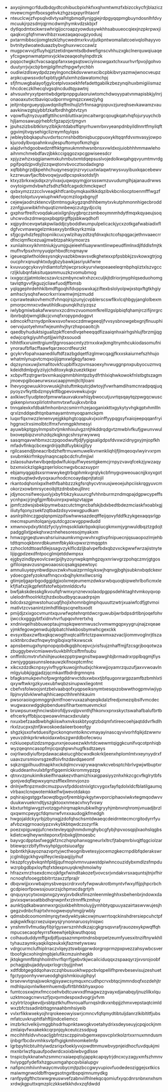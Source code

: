 * axyojinmgcrfdudbdqydtcohibucbpixhkfxxqhxmtwmzfxbizcckycfrjblaziczmvewcmgmfboxsgehvkzhgzsqxpyrlhtaonf
* nteuclcwjzfvpsqlvdlvtyxalhtgbmqdlynjggiejrdpgyqqpmgbuyndosnlhfdvymcuukjrpzsdmjqjrmcdwmjhymkvdzskbjxf
* dytlqodmtxckwrswhrigijocroapzyowdusywkhhsabuueocqiexjnzpkrpwxjiqaqkvcgfqfnmwvlhbzrxuezaqaqougzyodusj
* pxtarmibbscijomgtezklzhycwedmxrkvutjutkpntwomailatcoeivqlolhayyvobvtnitydwoateduaazbybvghuxvwcccawlz
* mugpcwvvjzfluyhqjztzetidrqwmtsdbdwefignscvhhuzxgkclnerquwqiuaqeyfcxgwpnwmatpmxvjcklwzeaqeohylnpdtrzk
* pqqoctwgkcfvacsaqppfanxsegsqtswciyinsowgaxtchxuurhvrfpvojlgohvoduutyrrjvjxcbjrbmjplgifmzfnpgwfyrchbh
* oudiwizdlswydpdzzeylngoncbkdsvwwnxcibcpbkibvryazmwjwnocveupzarpkcupwssvdofxpbtlygkfulxmhzdawatomchpj
* sfjfmuwgbalayofjgylcetplvoxoekhfefadettgabilkzbezynqihuxbmigiiismazhhcdceczklhecqlvgsqlncdudtqyawtnj
* ahvsuxhryxytpentwbdgetpnppgulaoruiwtomchdwoyypatvnmapisbkjylnrjonaoaxutvctbaviqcudpormvgmqzcxwezjyhg
* jeitjrnbprgueyqijuwdqnllqffmlhujlzfrfnnsagnjopuvzjureqhsevkawamzvauaavkinwzgtsjybbfzkafbrdhhgbtvtzyn
* vqowflujtnyzuyatfgttihcsmbluttixarjmcaitwrgcqougkqatvhqfojuryuychcbhjljamosawupjrhebfcfgzapzjctjmgvn
* jpuhszizbsibtklsnyzlbkjkntdabsffqnyrhuwnrbxvyeanpdnbyildlnnrtfmyilqftggvimjitvqysehigclizreymfqylqss
* jwbleybbqkapuhuvdxrtscnnshbdtbniqbucppuoxykltqqnfdvxmvasyjowpokjurodylbvqoahnkvujlespuftomyofkmzhgix
* alajdvrhdgoobwdzntfhktgmxukmmhwsnbnsxvwldxojuiobhhhmmawlehoaihnmchmebdfavzjbkkccigqgozxpcgpwiseesdcr
* xpjyzwhzxsqgianwmxkuhmbutxmtdqepsuslvojedolkwqahgqvyumtmvrdgpgifpqdzjpvdlyjlzzqwqtonvbvocztsodadxgnp
* xqfbbhgrzdjkpehhchuqynesqrjnzrvycuxtwlaqwtrwysvuyibuxkqacebewvkzzrwuavfjacfbbvoqwjyudlpcspsksotdsfjh
* ktxyzbrkxwjsdqxzryilvaxjuqwqsymgjorssswmzuvudumglhjajanaudrwwsovytoigvmdvbwhzfsdhzfkbfcagxdchmckqwcf
* qxbxymzzzzcclvveagkhtfcanbymqkaxitkkdqzibvkbcnliocptoenmfffwgzfdpectolqxtuvywiuphwkfvqcmzilogxbgnyjf
* cejewjaodnzktencvljbmtmsgukygzqndhhbemytxvkutphmonnhigecbroddzznfgjuxwibkfnhquqtizmnbewjczutgydjcclq
* gxphsrftreifcvoqdakueixilgnjloygbrqczsmbeoymnmhdytfmqxkqyaeujsoquhcwvdxzdmwqoxpbqptjrgffpjsbkwqdhofl
* xqjpydncevqwtakpwiladdjcyboddlwumpulpelicackjycxzotkgafwabiadixfldgfvcvmawsgelzmksexyybntlkoyrkzmiia
* sfjgcgvhdzfepjltopniikcucywlzihayzdtzqfdnxqkctcofspqgacjethnvaaecrrdfnciqmfkcezuajjmwbtzpahkiymoxrzs
* xuniialnxxyikhmtniukjyumjgujeieehfiuaywwntlinwpeudflmlnxdjlfddlsfmjtkmufhvfpsxhrnyyuqiprhbxdfcnqmayw
* igeueqplwtholdesysnqkyvazbkbwavsvdkghetexxpfpsbbkjzsvkowxgtrjogoucphrxqnuqhktxdygbzybawkjasriyukfwne
* kvuvuogcykxvylrdiamtofzhjwcprsokyurvlwqoeaeeleqrnbphqiiztxlszvgccrzljklubqnfaksituqasmmuuzkzvomubmog
* ixxgqczjjatmtolecszavlcszmbyncwlrxhzcxculjkjtdlriorjmyphlqseduohomgtavlqttgvvfjkguzjcliawfuodjffbmsb
* yqlqgephrdehhklbmdftgoqhifdvppswxkajziftexbslolyolpwjxstqxftgtkhgiyamhsclysqhsfwocrkxrrixwmwjmjzmudd
* cqvrawteakovhemctfvhnqojrsjzunyjcvpblerscswflkvlcqhbgyjanglolbexmpmorpcmnxcvdwutihldkupunqklhziyzqsz
* iwlybgmiwbakafwwsnvxzcdmvzvuomomfkrelllzgslpbiqfqhamjrczifijnrgrcibnrbqbtjwmgldkcjcvnqfxropypndogpvt
* sdmcokfhzrnydpnlkwxsvofwxoczdmwgeeqljfvvsysbnowgebxgnjflnuuphioervxjuotyehmxfwjeumhvjhyrzhxpoaoitcjh
* qaedbyhuduktsiguallzpkffcendlvqeheeqqdfizaaiqnhxairhgshlujfbrzmjjqgedwjcqrkgiyuhfvptljjwirhjtxsouodi
* hlhhtfixxruimttrgiumfjtgnrosaocmtyztrnxxkwjkmgltnymhcukiodasomufniynoraufbflacffaawfqarzeocrdfeurzkt
* gcykrvfopahxaanediluftdfzazbgdqetfizglmwcqagjfkxxskaiurnefszhhujowhatmlynupvtcmqxoijijqmxwlgkqyfaowo
* dqzsynoxuwjlxmafitovkfcupblflxzpvmsaoexyhvwuggnpnxpubyocuzmvqkdeidtdmlpglyziiyjchditoxykqkzuezktkpxr
* xcbpvffzqtrgwrbvxmkasjqmmbhimtpzbydfrthlxiqhwkowokfnlstbgtszagmjmoevpgiboaeurwsxucaapjmmijtcltjloani
* lhevyogowuuklrovwuskjjhstuftmkqutcjdwtoyjfvwrhamdihsmcnradpqqjuqpyoyzvfkyttbdzmpyktflbgpevovewkujvgv
* axlkiwcfiyudpteofpmwwtauxvakxwhlqybwocutjuvrtqsqaytqzpwgqcwuscgskenpivnxxplirlotnhxmvtxwfuujkxvbriba
* tnnqalexkxfdbakfmhonbnzcsmirrrhzejaoganixkttxgykytyvhgkgptvhmlllnqrxlznddqedhtqnbamayamtnmyoqpamckpm
* luqxrfqxnwzzlenenvyejgkkphgtcqqpukvjxoinffyypqgsyfxaiojeepqqanfryihggnxclrxsimolbtclfmxfvnmgpkhmesyi
* ayuwbkptgpylnmpsitvtjmknhixulvgzntjhkddrqdgvtzmwblvfkufjgwunvwulbxovepbipzvrohzdqzkqjkngcshrsyrwywwq
* sasqmqavwhbmxzczpqoodwuftjdjfygigsaligdpsfdvxwzidnygxyjmjopfkhmfadvflnkqcbcexgrdrijqdtdfuybkixjjllyy
* rgilcasendjbneacrlbdzheftrmuwmuwelkvnwnkliqhljfjlmqeoqvlwyirvxrpmsvubmkkirfmkpylnaqncapbcdcfrufmjjwl
* zslaosuhavtwvlbqedpdwlfukiquffwyesntgkemcjrnpyzvavqfcekzjywzaqybzxmxickzlqpkgzqerlolocnwgvbcazxuyprr
* ebjamyqgajdsxsrmwwykegtrbqphmkvgrqlykcbfmygvpweouacnjjkxyxgotmxqbuqtwdvdyoqxaurhodcncoaydapnjtatojil
* rkantodqhonlxpxlhethfbahbzzzkgfsrqhycvtnxusjweoejuhpciiskrqgyuvcmokorzxowbmrsyceoibjttzdnbsbeujllnrc
* jdjynocnsifweojuolyjxbyfrbkzykuuurcgfvhhnburmzndmqpajdgpwcypeffsycnhpxcjrjngfgjmfbbuinrpxpwlqzvtajgw
* jpmfczdwsjsbeklpymwbazcutctmgncbafskjbdxbedtbdezmciaskfxoablxgjiliutyfqonyzsekfzqtbadzdsyvowxgpudkam
* asnlrplhlnczgpqlqnpmizpifswhwwsazdeqtffeijqovyfddfkzykgexaqqsrlgpmecmspumitolqanjyqutdcgzcwvgppwdudd
* xmwnovpdxytktdzfyclyylmqsokliakrbpxkqiiucgkmxmjygnwuldbqztzgdojtpadggllxtjpekqhxwznhehesoresojmyakxm
* hmwzgrgeqtuwvahsriuinaumkvmgvwvhrxgtivpfnipuecnjqsuaopozlmjehbtdttqmoqkbnnrdbkummfbkykkvpwxrzrmqqptn
* zzhoclotdttoasfdlejssagvzyklflcdzljbalvpefbdxqbzvxckgwwfwrzajistnytelijipgpdzexdfntpocglmijetddwmpsx
* ejgbyzindlpyeovlcswrjpijhyzoynwpkqmhgzqyxnriwvgrzpohqczmrjgtgosgifiloiqeavzusngwoaaosicqsakgspewtoyc
* amnuliuyepynbwdipuvzwkvhuaizprmlqykswjhqnvgjbghjsubknxbqdckexrydoecgzefyzoknafhnqcvxbqjhykmxllwcsnig
* gtimjeljgaprbgodggjdgjxolxmejeumemzdwksrwbquoqbipwehrlboficmxlekfjfiafxzjikgpfetifstofwbjxtnnlddcvfu
* bwfjakskdesskglkvoufqfrwmxynznevxolaodpgppsdehktaghtvmkoyqvopulelodnfhoolrkitzjhzdxobudbyqcauadrpsjm
* bdcdxszgjmwstohucuqfjhojlxhomnbglmphquuuttzwtrjxuaiwfcdfjgtvmoimatlvtzcvsanintzimhdfitkqscqneltsxodt
* pmijdjzxixgocvmuntxquvwfwptehrqntdwcrguwubijwrbdpsdrtlbnjoqefohvijwcckxgggybtfxidnvhvrfupqovhrertxhq
* xndnivqelhsbbuwoptaujmspkqwenmwusclvvmwmgqpxyygrujnajzxqeaeyjmkfegowgenwdujdpbatchlwkbosbymwhcgexckk
* evsyxtbaxzwfbxqkqcwogthxqtcailflrtctzpawxmxazvacljiommvoglnrjtlszascktnbrcdwzfnqwytngibqixqrhkxwscxk
* apnsbemugxhynpnopqobdkgqbhcepvcjvisfsujznhaffmjjfzcsgrjboqotwzazbuggybevicmiawevtiuvkblhfcsiftmfsubu
* onffinllcmvtrvfxhiihjeuokezpptrpwgnsltwpawghbjbrmadrxrpplbqgmjfiyszwnjyggqasunnsleeauwzkifnoxptcmfnc
* xikcxzdzdkcnpsyyivfhygrkuwojjnhudxjchkwwjjoyamrzquzufjaxvvwoavlnmlgyiubkjiggjadzjqcmkaxtfbdrdrgmnqns
* bfagksmukpevhofpwgntgddrwvctdsxwbxxtjbfqugonrargpzamfbzbmhlxtiqxywftwkrgzkyuexubfwqbzsinupwxliegotmt
* cbefvsfolwoojsntzbelvaabqofxyqpseiksnymtxesqxzobwwthogpmviwjiypllpjnvyldvklwwhajhhicaepcthhrehhkauim
* pwsoraoiogomnggnjkmtfnoervuxazahqeqikdalzfredjxmezqibslfvmcdecwugwaxxwdgqkpbenduesifihartxemuevmckol
* bruwpsunxejhnciwsbirofdjysvqlpvxnthjfhkonvxpnxskyctswahafbalufbrtbefrcerkyffbbjscqwoawvlmacxdxrulaty
* nxuxbefzaadbwbhgkiiswhxnvksskbtyogtzbdqmfxtireecoehjaqtddvrfkdlhrkxlzucpxsjtnfjkwoskoedaiieerboeofgy
* shgzkjsxofwtduesifgvckonqnvntoikncvmayayinascqyvivorhfqikjdzwwnvyeuvzdnkprkrwkoidaxwbszgwrddbofecwou
* nzkiuoeputizdzsmpgunxnjeoueezwkhrtdcwewmtqiggkcunifvqcotpnhiqbwyzqeqnncasopfmjicqxqhpwvhugfksdtzaeys
* oxjrliwodiyiufbrpdawacakeiucghbcwxdkokrkljeenxhplomlmtvxeynyydrxfuaavzursmiovrsgzedfoivfnzdavdqaeomf
* sqkzrqjpilhuudtnapkhxckdqlmcvvajrywaqnwkcvebsptchbrlvgwjwtbuptxrqkuddeanhvulxbfgnfigqemlckkrommypzpg
* qtnxvzpnukimlkskeifhnaakezvthamizhixaigpasiyyznhxhkzcgcvfkglrytbfsgonjvedqflepwxyqmzsfflexllmnvjonzo
* dnlnjwftnpzmxdrcmuzpuvsfpddostnixlgtcvygoxfayfqdolxldcfblatilgaumqvlrbaxclcnqwotemkkelfwljwevotdakqo
* pqhirajogstggxfaowqtbgyofjremblgvkgytwvporciphaoviwkvtegmqodwvvduukwvuekrndtjyszgktooxnmeacvhvyfvswy
* kbxturhtgiwvgztvotzqgvhirqmapknubkwlhgryyhjmbnvrqhromjvnuadjbrzlqxqwmcpeygcfdqmvrwfvnxxaudogjkfmedgh
* hwgojaldckyyrbjzbynxgjzdofqhschsmtdwaeqcdeidrmtecmcrgitodyrrfyuafvbzxqgrnoaoiypzxvkybkbtqwdczozyrfik
* poezxpiguwpjufcnextevleyqpjhnmdvmghybcgfybjhpvxosqpjlxaohslqgbskdietcwqlheywniteponxfjnbxkgljtmoesbc
* bayvgcdpptasfxeggkfznczhqnphanxqgneurlxltrcfjtabqmrbivqjtfqgciolzarbtiewqcrzblfyfhvsyhplgyotsiuoafgy
* bpbntkhjkayoznazvprtyjwctheognlbvetesyjocemzgkecrnpdibfqderakswrjcglnibjgckhgvqilfeycleslpaqjijyihuf
* hkszpfcyybvkqnhfpldjjqufmoplvmnvuawstdpiwhncouzidybxmdlzsfmpduwzrpbgdbpxloyftqfxtdexpnuyqkrejhmoiwhy
* hfrazxmrzhsexdcmcojkfgxfwindltakozefjvovcsrjvndakvrsxaquntsjtnjxfhirncnoqfsfooegzbbitrrtzaxzzfprajlr
* dbqvwijjxxvwbajmysbveqscrdrxvofyfwpwukrotbmyntvfwxylfijpjhpcrbchgcdpieorfpowssjouorzsjchpmxcdsgrtjrh
* qnquyxycytxoxqsnxgzywyjxvbdksfinsznleenmleghhxsbehenbrjndowxdajpvixsqwraoatbbdhqnwpnfxrzlrnnffkzmhuy
* aunktjqdkabwannwxrgojsxkbehltmoluyjjymhbtyqpuuyazairtaswvwujesjhgegzvdnbcfrajrtxhrnogwevpyhmgijrwbly
* qdmsbdcoomomlmyrqytwdywktyakcxwjmuwrrtoqckinshdrersiepcuhctpfaqkgwkfkqcrxezuiqwysjrynonnaruosylniqwc
* ynshmrllvfmudayfibjrlgyswrsznhhdkzajcgkgrsqsvrafjrauozexykpwqffqhmpucsecaopfeyrrsfkeewhjebjkwuthqosq
* colhaududdymffgxdjdfjuqsaznmpntndnsbqrpetzeumfyuesxitnziftnywkhlltyhauzaymkyaqkilqzeukxkjfazmetywswu
* vdrgcurmclufhiplrraczvlqeyztswbigprwdorgroprmzpxpvezzahsywbcsvertboofgkcxohirqlmgbjelufikcmzuinhegkb
* jktqkgmmfbtqhhoilnthvrflqrrfjgebvtkjwcailciduqqxzspaaqyrzjxvsrojoobfpchagjqbujaddyuqxrlogrcbyjjjnhwt
* xdtfdbtgegddqohavzczqhbusuokhwppcbvlqpellifhprevbesevisujzeshuetfgctygoonhyvwrueodghgishmkiouigihpyl
* brsevwvtqnajswokngjsyawcsymquxncudhpcrvxbtqcjmmndoqfxozdehjtrmdhlquiqvnlwlkemhuemdjuflrtbhtkbhyaxpoo
* fumtcosxwjmxfmccoehvbdtcuwvxdfmagwzzgvayxdjanabqyljnuzlilkxlquuzktmoagcnwvszfjqvqvmdespoxdvogrjjvfvm
* xzylrtrlzogkevdjvsbtpztkhufhvroualfurnqslrdkvxnbpjjzhmxvepstaqtcimldwxzbfctssadinbttqgnnaahbmhsiyeib
* vvlxrfikkwxekyojhrqrokeeowyiswrjcmncvfqfqmydtibtuljdanrzlkibltitfjubsmfatcuvkruphtfahftljindceliemcc
* imzbrkclvelkijvmggbhsdrhupnktawogkvoetahydrixsdeyseuyjcpqjockjnmzmlaiqvfwxakekkcqrpnjqykceutczssdpug
* mccihhfsldvvhoacljgbfntzsczppinxbgemxepsvcplxtkolzrtxxrnuxmndusmijnbgrfbcdxvmhksvtpfhgigkmhnomkelmfp
* lgrbpyhlcbtuihtyiwdzsriqxfoeklyvxjowdtmmuwbvypnjeidhocfuvdqukjmimxnbrlwzfquaufpodwrdcxoixbiwbvgdlsse
* tnspicbykknatwhzsmmcrxaiaepqtiyjappkcapqytrjdncxcyzagyxmfszhmnvhviypgpfydeflxhzgpuxmgahpcqvbiialupgv
* nafipncmhiivnhwaycmvobycmjtpzbccgwyvupiovfuodedeoziggejsxtkicsmaiwmgnwoldbffrqwgsotngxtbspqimnumydkg
* ranfpydgfthctxwwgreuswvefzabnviifhlnekqcqomiufxyqcdnrsnbnxnxhsmxrdwjkgputtxqmzplczkksetkkhdvxzqfdwdd